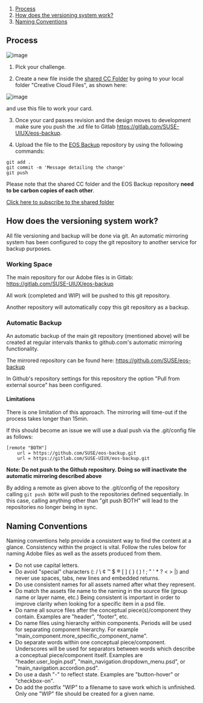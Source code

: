 1. [Process](#process)
2. [How does the versioning system work?](#how-does-the-versioning-system-work)
3. [Naming Conventions](#naming-conventions)

## Process
![image](/uploads/27a330e76ff3a11f260a32bfa71d676c/image.png)

1. Pick your challenge.

2. Create a new file inside the [shared CC Folder](https://adobe.ly/2KP6k9Y) by going to  your local folder "Creative Cloud Files", as shown here:

![image](/uploads/c60450cecc431821aff30b97580cf5f4/image.png)

 and use this file to work your card.   

3. Once your card passes revision and the design moves to development make sure you push the .xd file to Gitlab https://gitlab.com/SUSE-UIUX/eos-backup.

4. Upload the file to the [EOS Backup](https://gitlab.com/SUSE-UIUX/eos-backup) repository by using the following commands:

```
git add .
git commit -m 'Message detailing the change' 
git push
```

Please note that the shared CC folder and the EOS Backup repository **need to be carbon copies of each other**.

[Click here to subscribe to the shared folder](https://adobe.ly/2KP6k9Y)

## How does the versioning system work?
All file versioning and backup will be done via git. An automatic mirroring system has been configured to copy the git repository to another service for backup purposes.

### Working Space
The main repository for our Adobe files is in Gitlab: 
https://gitlab.com/SUSE-UIUX/eos-backup

All work (completed and WIP) will be pushed to this git repository. 

Another repository will automatically copy this git repository as a backup.

### Automatic Backup

An automatic backup of the main git repository (mentioned above) will be created at regular intervals thanks to github.com's automatic mirroring functionality.

The mirrored repository can be found here: 
https://github.com/SUSE/eos-backup

In Github's repository settings for this repository the option "Pull from external source" has been configured.

#### Limitations
There is one limitation of this approach. The mirroring will time-out if the process takes longer than 15min.

If this should become an issue we will use a dual push via the .git/config file as follows:
```
[remote "BOTH"]
	url = https://github.com/SUSE/eos-backup.git
	url = https://gitlab.com/SUSE-UIUX/eos-backup.git
```
__Note: Do not push to the Github repository. Doing so will inactivate the automatic mirroring described above__

By adding a remote as given above to the .git/config of the repository calling ```git push BOTH``` will push to the repositories defined sequentially. In this case, calling anything other than "git push BOTH" will lead to the repositories no longer being in sync. 
 

## Naming Conventions
Naming conventions help provide a consistent way to find the content at a glance. Consistency within the project is vital. Follow the rules below for naming Adobe files as well as the assets produced from them.

* Do not use capital letters.
* Do avoid "special" characters (: / \ ¢ ™ $ ® [ ] { } ( ) ! ; " ' * ? < > |) and never use spaces, tabs, new lines and embedded returns.
* Do use consistent names for all assets named after what they represent.
* Do match the assets file name to the naming in the source file (group name or layer name, etc.) Being consistent is important in order to improve clarity when looking for a specific item in a psd file.
* Do name all source files after the conceptual piece(s)/component they contain. Examples are "header", "footer", etc.
* Do name files using hierarchy within components. Periods will be used for separating component hierarchy. For example  "main_component.more_specific_component_name".
* Do separate words within one conceptual piece/component. Underscores will be used for separators between words which describe a conceptual piece/component itself. Examples are "header.user_login.psd",  "main_navigation.dropdown_menu.psd", or "main_navigation.accordion.psd".
* Do use a dash "-" to reflect state. Examples are "button-hover" or "checkbox-on".
* Do add the postfix "WIP" to a filename to save work which is unfinished. Only one "WIP" file should be created for a given name.


